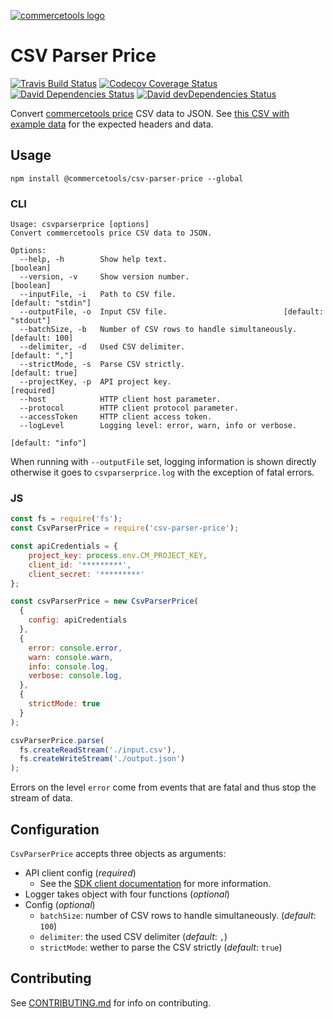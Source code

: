 [![commercetools logo][commercetools-icon]][commercetools]

# CSV Parser Price
[![Travis Build Status][travis-icon]][travis]
[![Codecov Coverage Status][codecov-icon]][codecov]
[![David Dependencies Status][david-icon]][david]
[![David devDependencies Status][david-dev-icon]][david-dev]

Convert [commercetools price](https://dev.commercetools.com/http-api-projects-products.html#price) CSV data to JSON. See [this CSV with example data](test/helpers/sample.csv) for the expected headers and data.

## Usage
`npm install @commercetools/csv-parser-price --global`

### CLI
```
Usage: csvparserprice [options]
Convert commercetools price CSV data to JSON.

Options:
  --help, -h        Show help text.                                    [boolean]
  --version, -v     Show version number.                               [boolean]
  --inputFile, -i   Path to CSV file.                         [default: "stdin"]
  --outputFile, -o  Input CSV file.                          [default: "stdout"]
  --batchSize, -b   Number of CSV rows to handle simultaneously.  [default: 100]
  --delimiter, -d   Used CSV delimiter.                           [default: ","]
  --strictMode, -s  Parse CSV strictly.                          [default: true]
  --projectKey, -p  API project key.                                  [required]
  --host            HTTP client host parameter.
  --protocol        HTTP client protocol parameter.
  --accessToken     HTTP client access token.
  --logLevel        Logging level: error, warn, info or verbose.
                                                               [default: "info"]
```
When running with `--outputFile` set, logging information is shown directly otherwise it goes to `csvparserprice.log` with the exception of fatal errors.

### JS
```js
const fs = require('fs');
const CsvParserPrice = require('csv-parser-price');

const apiCredentials = {
    project_key: process.env.CM_PROJECT_KEY,
    client_id: '*********',
    client_secret: '*********'
};

const csvParserPrice = new CsvParserPrice(
  {
    config: apiCredentials
  },
  {
    error: console.error,
    warn: console.warn,
    info: console.log,
    verbose: console.log,
  },
  {
    strictMode: true
  }
);

csvParserPrice.parse(
  fs.createReadStream('./input.csv'),
  fs.createWriteStream('./output.json')
);
```
Errors on the level `error` come from events that are fatal and thus stop the stream of data.

## Configuration
`CsvParserPrice` accepts three objects as arguments:
- API client config (_required_)
  - See the [SDK client documentation](http://sphereio.github.io/sphere-node-sdk/classes/SphereClient.html) for more information.
- Logger takes object with four functions (_optional_)
- Config (_optional_)
  - `batchSize`: number of CSV rows to handle simultaneously. (_default_: `100`)
  - `delimiter`: the used CSV delimiter (_default_: `,`)
  - `strictMode`: wether to parse the CSV strictly (_default_: `true`)

## Contributing
See [CONTRIBUTING.md](CONTRIBUTING.md) for info on contributing.

[commercetools]: https://commercetools.com/
[commercetools-icon]: https://cdn.rawgit.com/commercetools/press-kit/master/PNG/72DPI/CT%20logo%20horizontal%20RGB%2072dpi.png
[travis]: https://travis-ci.org/commercetools/csv-parser-price
[travis-icon]: https://img.shields.io/travis/commercetools/csv-parser-price/master.svg?style=flat-square
[codecov]: https://codecov.io/gh/commercetools/csv-parser-price
[codecov-icon]: https://img.shields.io/codecov/c/github/commercetools/csv-parser-price.svg?style=flat-square
[david]: https://david-dm.org/commercetools/csv-parser-price
[david-icon]: https://img.shields.io/david/commercetools/csv-parser-price.svg?style=flat-square
[david-dev]: https://david-dm.org/commercetools/csv-parser-price?type=dev
[david-dev-icon]: https://img.shields.io/david/dev/commercetools/csv-parser-price.svg?style=flat-square
